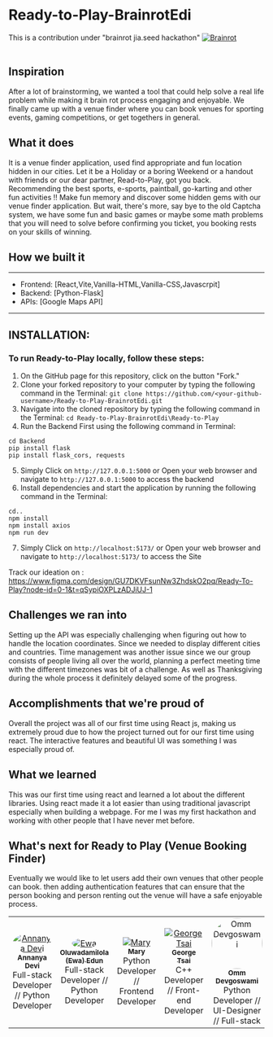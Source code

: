# Ready-to-Play-BrainrotEdi
This is a contribution under "brainrot jia.seed hackathon"
<a href="https://ibb.co/QfgsN1v"><img src="https://i.ibb.co/drTn2z4/Brainrot.png" alt="Brainrot" border="0"></a><br /><a target='_blank' href='https://dedupelist.com/'></a><br />

## Inspiration
After a lot of brainstorming, we wanted a tool that could help solve a real life problem while making it brain rot process engaging and enjoyable. We finally came up with a venue finder where you can book venues for sporting events, gaming competitions, or get togethers in general.

## What it does
It is a venue finder application, used find appropriate and fun location hidden in our cities. Let it be a Holiday or a boring Weekend or a handout with friends or our dear partner, Read-to-Play, got you back. Recommending the best sports, e-sports, paintball, go-karting and other fun activities !! 
Make fun memory and discover some hidden gems with our venue finder application.
But wait, there's more, say bye to the old Captcha system, we have some fun and basic games or maybe some math problems that you will need to solve before confirming you ticket, you booking rests on your skills of winning.

## How we built it
---
- Frontend: [React,Vite,Vanilla-HTML,Vanilla-CSS,Javascrpit]
- Backend: [Python-Flask]
- APIs: [Google Maps API]
---

## INSTALLATION:
### To run Ready-to-Play locally, follow these steps:
1. On the GitHub page for this repository, click on the button "Fork."
2. Clone your forked repository to your computer by typing the following command in the Terminal: 
``` git clone https://github.com/<your-github-username>/Ready-to-Play-BrainrotEdi.git ```
3. Navigate into the cloned repository by typing the following command in the Terminal:
``` cd Ready-to-Play-BrainrotEdi\Ready-to-Play ```
4. Run the Backend First using the following command in Terminal:
```
cd Backend
pip install flask
pip install flask_cors, requests
```
5. Simply Click on `http://127.0.0.1:5000` or Open your web browser and navigate to `http://127.0.0.1:5000` to access the backend
6. Install dependencies and start the application by running the following command in the Terminal:
```
cd..
npm install
npm install axios
npm run dev
```
7. Simply Click on `http://localhost:5173/` or Open your web browser and navigate to `http://localhost:5173/` to access the Site

Track our ideation on : https://www.figma.com/design/GU7DKVFsunNw3ZhdskO2pq/Ready-To-Play?node-id=0-1&t=qSypiOXPLzADJiUJ-1

## Challenges we ran into
Setting up the API was especially challenging when figuring out how to handle the location coordinates.
Since we needed to display different cities and countries. Time management was another issue since we our group consists of people living all over the world, planning a perfect meeting time with the different timezones was bit of a challenge. As well as Thanksgiving during the whole process it definitely delayed some of the progress.

## Accomplishments that we're proud of
Overall the project was all of our first time using React js, making us extremely proud due to how the project turned out for our first time using react. The interactive features and beautiful UI was something I was especially proud of.

## What we learned
This was our first time using react and learned a lot about the different libraries. Using react made it a lot easier than using traditional javascript especially when building a webpage. For me I was my first hackathon and working with other people that I have never met before.
## What's next for Ready to Play (Venue Booking Finder)
Eventually we would like to let users add their own venues that other people can book. then adding authentication features that can ensure that the person booking and person renting out the venue will have a safe enjoyable process.

<table>
  <tr>
    <td align="center">
      <a href="https://github.com/AnnanyaDevi2241004224">
        <img src="https://avatars.githubusercontent.com/u/173347032?v=4;" style="border-radius:50%;" alt="Annanya Devi"/><br />
        <sub><b>Annanya Devi</b></sub>
      </a><br />
      Full-stack Developer // Python Developer
    </td>
    <td align="center">
      <a href="https://github.com/ewa-edun">
        <img src="https://avatars.githubusercontent.com/u/140631144?v=4;" style="border-radius:50%;" alt="Ewa"/><br />
        <sub><b>Oluwadamilola (Ewa) Edun</b></sub>
      </a><br />
      Full-stack Developer // Python Developer
    </td>
    <td align="center">
      <a href="https://github.com/Mary-creat0r">
        <img src="]https://avatars.githubusercontent.com/u/176492148?v=4;" alt="Mary"/><br />
        <sub><b>Mary</b></sub>
      </a><br />
      Python Developer // Frontend Developer
    </td>
    <td align="center">
      <a href="https://github.com/georgetsai2028">
        <img src="https://avatars.githubusercontent.com/u/115137756?v=4;" alt="George Tsai"/><br />
        <sub><b>George Tsai</b></sub>
      </a><br />
      C++ Developer // Front-end Developer
    </td>
    <td align="center">
      <a href="https://github.com/OmmDevgoswami">
        <img src="https://avatars.githubusercontent.com/OmmDevgoswami?s=100" width="100px;" style="border-radius:50%;" alt="Omm Devgoswami"/><br />
        <sub><b>Omm Devgoswami</b></sub>
      </a><br />
      Python Developer // UI-Designer // Full-stack
    </td>
  </tr>

</table>
